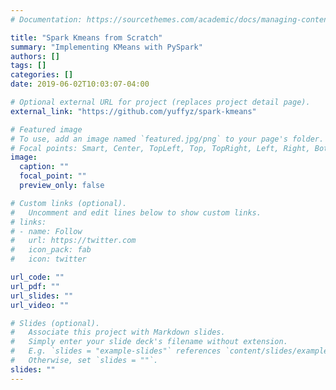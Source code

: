 ```yaml
---
# Documentation: https://sourcethemes.com/academic/docs/managing-content/

title: "Spark Kmeans from Scratch"
summary: "Implementing KMeans with PySpark"
authors: []
tags: []
categories: []
date: 2019-06-02T10:03:07-04:00

# Optional external URL for project (replaces project detail page).
external_link: "https://github.com/yuffyz/spark-kmeans"

# Featured image
# To use, add an image named `featured.jpg/png` to your page's folder.
# Focal points: Smart, Center, TopLeft, Top, TopRight, Left, Right, BottomLeft, Bottom, BottomRight.
image:
  caption: ""
  focal_point: ""
  preview_only: false

# Custom links (optional).
#   Uncomment and edit lines below to show custom links.
# links:
# - name: Follow
#   url: https://twitter.com
#   icon_pack: fab
#   icon: twitter

url_code: ""
url_pdf: ""
url_slides: ""
url_video: ""

# Slides (optional).
#   Associate this project with Markdown slides.
#   Simply enter your slide deck's filename without extension.
#   E.g. `slides = "example-slides"` references `content/slides/example-slides.md`.
#   Otherwise, set `slides = ""`.
slides: ""
---
```


